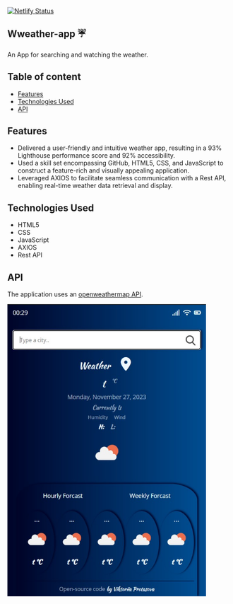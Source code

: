 [![Netlify Status](https://api.netlify.com/api/v1/badges/afcbd9ca-f0ce-4413-ab13-fdea9ed0238f/deploy-status)](https://app.netlify.com/sites/she-codes-weather/deploys)

## Wweather-app ☔️

An App for searching and watching the weather.

## Table of content

- [Features](#features)
- [Technologies Used](#technologies-used)
- [API](#api)

## Features

- Delivered a user-friendly and intuitive weather app, resulting in a 93% Lighthouse performance score and 92% accessibility.
- Used a skill set encompassing GitHub, HTML5, CSS, and JavaScript to construct a feature-rich and visually appealing application.
- Leveraged AXIOS to facilitate seamless communication with a Rest API, enabling real-time weather data retrieval and display.

## Technologies Used

- HTML5
- CSS
- JavaScript
- AXIOS
- Rest API

## API

The application uses an [openweathermap API](https://openweathermap.org/).

<img width="450" alt="Screenshot" src="assets/screenshot.jpg">
